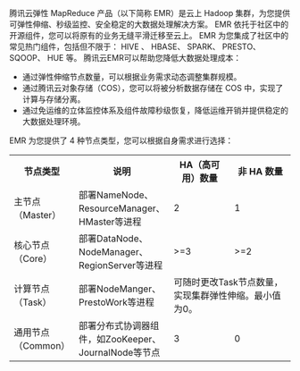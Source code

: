 腾讯云弹性 MapReduce 产品（以下简称 EMR）是云上 Hadoop 集群，为您提供可弹性伸缩、秒级监控、安全稳定的大数据处理解决方案。 EMR 依托于社区中的开源组件，您可以将原有的业务无缝平滑迁移至云上。 EMR 为您集成了社区中的常见热门组件，包括但不限于： HIVE 、 HBASE、 SPARK、 PRESTO、 SQOOP、 HUE 等。
腾讯云EMR可以帮助您降低大数据处理成本：
* 通过弹性伸缩节点数量，可以根据业务需求动态调整集群规模。
* 通过腾讯云对象存储（COS），您可以将被分析数据存储在 COS 中，实现了计算与存储分离。
* 通过免运维的立体监控体系及组件故障秒级恢复，降低运维开销并提供稳定的大数据处理环境。 

EMR 为您提供了 4 种节点类型，您可以根据自身需求进行选择：
<table>
   <tr>
      <th style="width: 100px;">节点类型</th>
      <th style="width: 100px;">说明</th>
      <th style="width: 100px;">HA（高可用）数量</th>
      <th style="width: 100px;">非 HA 数量</th>
   </tr>
   <tr>
      <td>主节点（Master）</td>
      <td>部署NameNode、ResourceManager、HMaster等进程</td>
      <td>2</td>
      <td>1</td>
   </tr>
   <tr>
      <td>核心节点（Core）</td>
      <td>部署DataNode、NodeManager、RegionServer等进程</td>
      <td>>=3</td>
      <td>>=2</td>
   </tr>
   <tr>
      <td>计算节点（Task）</td>
      <td>部署NodeManger、PrestoWork等进程</td>
      <td colspan="2">可随时更改Task节点数量，实现集群弹性伸缩。最小值为0。</td>
   </tr>
   <tr>
      <td>通用节点（Common）</td>
      <td>部署分布式协调器组件，如ZooKeeper、JournalNode等节点</td>
      <td>3</td>
      <td>0</td>
</table>



